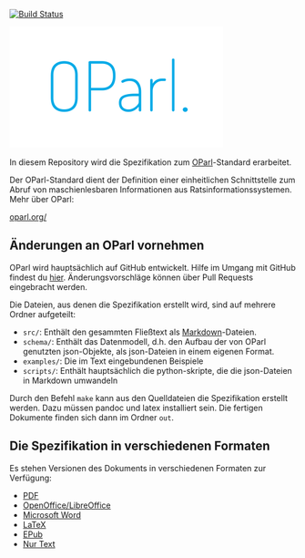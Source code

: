 [![Build Status](https://travis-ci.org/OParl/spec.svg)](https://travis-ci.org/OParl/spec)

![OParl Wortmarke](https://raw.githubusercontent.com/OParl/brand/master/wortmarke/oparl-wortmarke-rgb-m.png)

In diesem Repository wird die Spezifikation zum [OParl](https://oparl.org/)-Standard erarbeitet.

Der OParl-Standard dient der Definition einer einheitlichen Schnittstelle zum Abruf von
maschienlesbaren Informationen aus Ratsinformationssystemen. Mehr über OParl:

  [oparl.org/](https://oparl.org/)


## Änderungen an OParl vornehmen

OParl wird hauptsächlich auf GitHub entwickelt. Hilfe im Umgang mit GitHub findest du [hier](https://help.github.com/). Änderungsvorschläge können über Pull Requests eingebracht werden.

Die Dateien, aus denen die Spezifikation erstellt wird, sind auf mehrere Ordner aufgeteilt:
 - `src/`:  Enthält den gesammten Fließtext als [Markdown](https://help.github.com/articles/markdown-basics/)-Dateien.
 - `schema/`: Enthält das Datenmodell, d.h. den Aufbau der von OParl genutzten json-Objekte, als json-Dateien in einem eigenen Format.
 - `examples/`: Die im Text eingebundenen Beispiele
 - `scripts/`: Enthält hauptsächlich die python-skripte, die die json-Dateien in Markdown umwandeln

Durch den Befehl `make` kann aus den Quelldateien die Spezifikation erstellt werden. Dazu müssen pandoc und latex installiert sein. Die fertigen Dokumente finden sich dann im Ordner `out`.

## Die Spezifikation in verschiedenen Formaten

Es stehen Versionen des Dokuments in verschiedenen Formaten zur Verfügung:

* [PDF](https://spec.oparl.org/downloads/latest.pdf)
* [OpenOffice/LibreOffice](https://spec.oparl.org/downloads/latest.odt)
* [Microsoft Word](https://spec.oparl.org/downloads/latest.docx)
* [LaTeX](https://spec.oparl.org/downloads/latest.tex)
* [EPub](https://spec.oparl.org/downloads/latest.epub)
* [Nur Text](https://spec.oparl.org/downloads/latest.txt)
